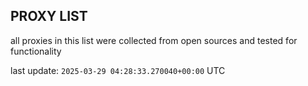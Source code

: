 ## PROXY LIST

all proxies in this list were collected from open sources and tested for functionality

last update: `2025-03-29 04:28:33.270040+00:00` UTC